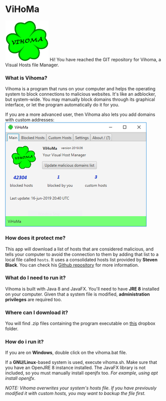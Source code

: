 # ViHoMa
<img src="https://raw.githubusercontent.com/cmabad/ViHoMa/master/src/resources/ico-big.png" alt="Vihoma logo" height="130em"/>
Hi! You have reached the GIT repository for Vihoma, a Visual Hosts file Manager. 

### What is Vihoma?
Vihoma is a program that runs on your computer and helps the operating system to block connections to malicious websites. It's like an adblocker, but system-wide. You may manually block domains through its graphical interface, or let the program automatically do it for you.

If you are a more advanced user, then Vihoma also lets you add domains with custom addresses:
![Vihoma main tab](https://raw.githubusercontent.com/cmabad/ViHoMa/master/src/resources/main-tab.PNG)

### How does it protect me?
This app will download a list of hosts that are considered malicious, and tells your computer to avoid the connection to them by adding that list to a local file called `hosts`.
It uses a consolidated hosts list provided by **Steven Black**. You can check his [Github repository](https://github.com/StevenBlack/hosts) for more information.

### What do I need to run it?
Vihoma is built with Java 8 and JavaFX. You'll need to have **JRE 8** installed on your computer. Given that a system file is modified, **administration privileges** are required too.

### Where can I download it?
You will find .zip files containing the program executable on [this](https://www.dropbox.com/sh/fs6pz5nhim62oj0/AAAvIwUTKPrRaSUB5iNtcGLIa?dl=0) dropbox folder.

### How do i run it?
If you are on **Windows**, double click on the vihoma.bat file.

If a **GNU/Linux**-based system is used, execute vihoma.sh. Make sure that you have an OpenJRE 8 instance installed. The JavaFX library is not included, so you must manually install openjfx too. *For example, using apt install openjfx*.

*NOTE: Vihoma overwrites your system's hosts file. If you have previously modified it with custom hosts, you may want to backup the file first.*
